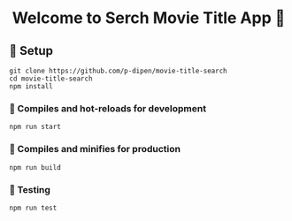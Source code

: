 <h1 align="center">Welcome to Serch Movie Title App 👋</h1>

## :pushpin: Setup

```
git clone https://github.com/p-dipen/movie-title-search
cd movie-title-search
npm install
```

### :pushpin: Compiles and hot-reloads for development

```
npm run start
```

### :pushpin: Compiles and minifies for production

```
npm run build
```

### :pushpin: Testing

```
npm run test
```
